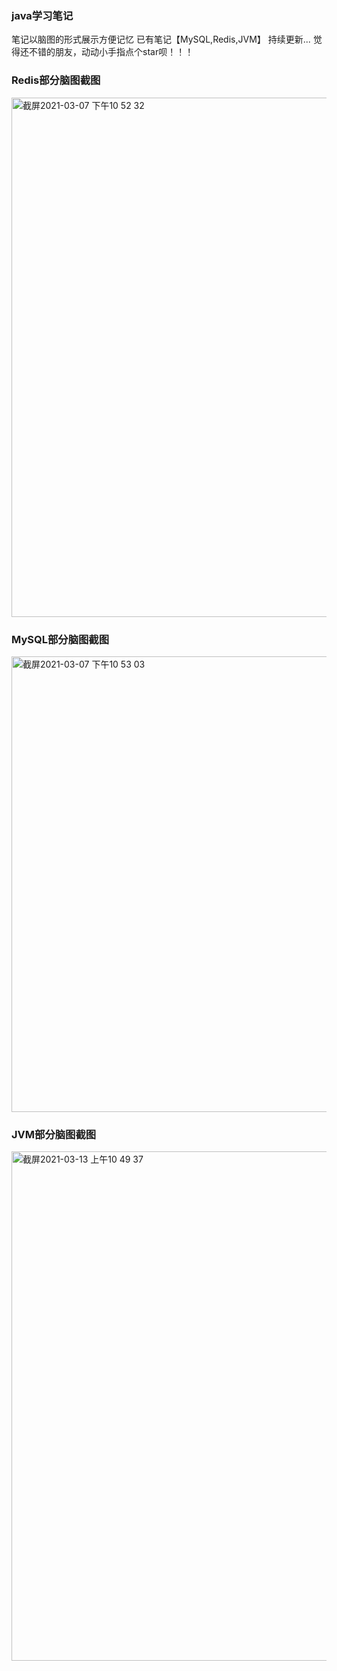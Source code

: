 
### java学习笔记
笔记以脑图的形式展示方便记忆
已有笔记【MySQL,Redis,JVM】
持续更新...
觉得还不错的朋友，动动小手指点个star呗！！！
### Redis部分脑图截图
<img width="831" alt="截屏2021-03-07 下午10 52 32" src="https://user-images.githubusercontent.com/34714605/110244029-ceb9bb80-7f97-11eb-9983-dfdd8113df58.png">

### MySQL部分脑图截图
<img width="729" alt="截屏2021-03-07 下午10 53 03" src="https://user-images.githubusercontent.com/34714605/110244049-e133f500-7f97-11eb-859c-8951a9b06bcb.png">

### JVM部分脑图截图
<img width="815" alt="截屏2021-03-13 上午10 49 37" src="https://user-images.githubusercontent.com/34714605/111016593-cfb07a00-83e9-11eb-97f5-45b51b299545.png">
